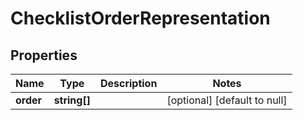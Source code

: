 # ChecklistOrderRepresentation

## Properties
Name | Type | Description | Notes
------------ | ------------- | ------------- | -------------
**order** | **string[]** |  | [optional] [default to null]


